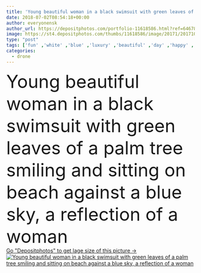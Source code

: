 ```yaml
---
title: 'Young beautiful woman in a black swimsuit with green leaves of a palm tree smiling and sitting on beach against a blue sky, a reflection of a woman'
date: 2018-07-02T08:54:18+00:00
author: everyonensk
author_url: https://depositphotos.com/portfolio-11618586.html?ref=64678756
image: https://st4.depositphotos.com/thumbs/11618586/image/20171/201710632/api_thumb_450.jpg?forcejpeg=true
type: "post"
tags: ['fun' ,'white' ,'blue' ,'luxury' ,'beautiful' ,'day' ,'happy' ,'holiday' ,'person' ,'one' ,'travel' ,'palm' ,'girl' ,'female' ,'young' ,'summer' ,'people' ,'beauty' ,'relaxation' ,'outdoors' ,'nature' ,'water' ,'caucasian' ,'hair' ,'natural' ,'sea' ,'black' ,'tropical' ,'landscape' ,'hat' ,'pretty' ,'rest' ,'woman' ,'lifestyle' ,'body' ,'beach' ,'ocean' ,'sand' ,'vacation' ,'attractive' ,'relaxing' ,'sunbathing' ,'tan' ,'aerial' ,'bikini' ,'apart' ,'swimwear' ,'swimsuit' ,'seychelles' ,'drone' ]
categories: 
  - drone
---
```

<div aling="center">
            <font size="60"> Young beautiful woman in a black swimsuit with green leaves of a palm tree smiling and sitting on beach against a blue sky, a reflection of a woman</font>   
</div>
<div>
    <a href='https://st4.depositphotos.com/thumbs/11618586/image/20171/201710632/api_thumb_450.jpg?forcejpeg=true?ref=64678756' target=_blank > Go "Depositphotos" to get lage size of this picture ->
        <img href='https://st4.depositphotos.com/thumbs/11618586/image/20171/201710632/api_thumb_450.jpg?forcejpeg=true?ref=64678756' src='https://st4.depositphotos.com/11618586/20171/i/950/depositphotos_201710632-stock-photo-young-beautiful-woman-black-swimsuit.jpg?forcejpeg=true' alt='Young beautiful woman in a black swimsuit with green leaves of a palm tree smiling and sitting on beach against a blue sky, a reflection of a woman' >
    </a>
</div>
